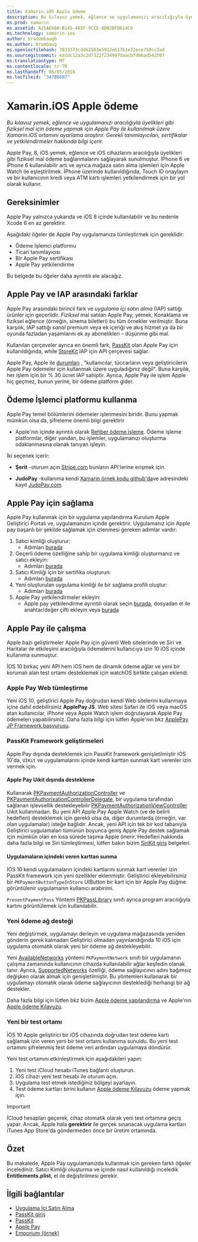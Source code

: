 ```yaml
---
title: Xamarin.iOS Apple ödeme
description: Bu kılavuz yemek, eğlence ve uygulamanızı aracılığıyla üyelikleri gibi fiziksel mal için ödeme yapmak için Apple Pay ile kullanılmak üzere Xamarin.iOS ortamını ayarlama araştırır. Gerekli tanımlayıcıları, sertifikalar ve yetkilendirmeler hakkında bilgi içerir.
ms.prod: xamarin
ms.assetid: A25AE660-B145-465F-9CCE-8D82BFD614C6
ms.technology: xamarin-ios
author: bradumbaugh
ms.author: brumbaug
ms.openlocfilehash: 7033373cddb2503e5912eb17b1e72ece759cc3ad
ms.sourcegitcommit: ea1dc12a3c2d7322f234997daacbfdb6ad542507
ms.translationtype: MT
ms.contentlocale: tr-TR
ms.lasthandoff: 06/05/2018
ms.locfileid: "34786697"
---
```

# <a name="apple-pay-in-xamarinios"></a>Xamarin.iOS Apple ödeme

_Bu kılavuz yemek, eğlence ve uygulamanızı aracılığıyla üyelikleri gibi fiziksel mal için ödeme yapmak için Apple Pay ile kullanılmak üzere Xamarin.iOS ortamını ayarlama araştırır. Gerekli tanımlayıcıları, sertifikalar ve yetkilendirmeler hakkında bilgi içerir._

Apple Pay, 8, iOS yemek, eğlence ve iOS cihazlarını aracılığıyla üyelikleri gibi fiziksel mal ödeme bağlanmalarını sağlayarak sunulmuştur. İPhone 6 ve iPhone 6 kullanılabilir artı ve ayrıca mağaza satın alma işlemleri için Apple Watch ile eşleştirilmek. İPhone üzerinde kullanıldığında, Touch ID onaylayın ve bir kullanıcının kredi veya ATM kartı işlemleri yetkilendirmek için bir yol olarak kullanır.

## <a name="requirements"></a>Gereksinimler

Apple Pay yalnızca yukarıda ve iOS 8 içinde kullanılabilir ve bu nedenle Xcode 6 en az gerektirir.

Aşağıdaki öğeler de Apple Pay uygulamanıza tümleştirmek için gereklidir:

 - Ödeme İşlemci platformu
 - Ticari tanımlayıcısı
 - Bir Apple Pay sertifikası
 - Apple Pay yetkilendirme

Bu belgede bu öğeler daha ayrıntılı ele alacağız.

## <a name="differences-between-apple-pay-and-iap"></a>Apple Pay ve IAP arasındaki farklar

Apple Pay arasındaki birincil fark ve *uygulama içi satın alma* (IAP) sattığı ürünler için geçerlidir. *Fiziksel* mal satılan Apple Pay; yemek, Konaklama ve fiziksel eğlence (örneğin, sinema biletleri) bu tüm örnekler verilmiştir. Buna karşılık, IAP sattığı *sanal* premium veya ek içeriği ve akış hizmet ya da bir oyunda fazladan yaşamlarını ek ay abonelikleri – düşünme gibi mal.

Kullanılan çerçeveler ayrıca en önemli fark, [PassKit](https://developer.apple.com/library/ios/documentation/PassKit/Reference/PKPaymentAuthorizationViewController_Ref/) olan Apple Pay için kullanıldığında, while [StoreKit](https://developer.apple.com/library/ios/documentation/PassKit/Reference/PKPaymentAuthorizationViewController_Ref/) IAP için API çerçevesi sağlar.

Apple Pay, Apple ile [durumları](https://developer.apple.com/apple-pay/Getting-Started-with-Apple-Pay.pdf) , "kullanıcılar, tüccarların veya geliştiricilerin Apple Pay ödemeler için kullanmak üzere uyguladığınız değil". Buna karşılık, her işlem için bir % 30 ücret IAP sahiptir. Ayrıca, Apple Pay ile işlem Apple hiç geçmez, bunun yerine, bir ödeme platform gider.

## <a name="using-a-payment-processor-platform"></a>Ödeme İşlemci platformu kullanma

Apple Pay temel bölümlerini ödemeler işlenmesini biridir. Bunu yapmak mümkün olsa da, şifreleme önemli bilgi gerektirir
- Apple'nın içinde ayrıntılı olarak [Rehber ödeme işleme](https://developer.apple.com/library/ios/ApplePay_Guide/ProcessPayment.html).
Ödeme işleme platformlar, diğer yandan, bu işlemler, uygulamanızı oluşturma odaklanmasına olanak tanıyan işleyin.

İki seçenek içerir:

- **Şerit** -oturum açın [Stripe.com](https://stripe.com/) bunların API'lerine erişmek için.

- **JudoPay** -kullanıma kendi [Xamarin örnek kodu github'da](https://github.com/Judopay/Xamarin-Sample-App)ve adresindeki kayıt [JudoPay.com](https://www.judopay.com/).

## <a name="provisioning-for-apple-pay"></a>Apple Pay için sağlama

Apple Pay kullanmak için bir uygulama yapılandırma Kurulum Apple Geliştirici Portalı ve, uygulamanızın içinde gerektirir. Uygulamanız için Apple pay başarılı bir şekilde sağlamak için izlenmesi gereken adımlar vardır:

1. Satıcı kimliği oluşturur:
    - Adımları [burada](~/ios/deploy-test/provisioning/capabilities/apple-pay-capabilities.md#merchantid)
2. Geçerli ödeme özelliğine sahip bir uygulama kimliği oluşturmanız ve satıcı ekleyin:
    - Adımları [burada](~/ios/deploy-test/provisioning/capabilities/apple-pay-capabilities.md#appid)
3. Satıcı Kimliği için bir sertifika oluşturun:
    - Adımları [burada](~/ios/deploy-test/provisioning/capabilities/apple-pay-capabilities.md#certificate)
4. Yeni oluşturulan uygulama kimliği ile bir sağlama profili oluştur:
    - Adımları [burada](~/ios/get-started/installation/device-provisioning/manual-provisioning.md#provisioning)
5. Apple Pay yetkilendirmeler ekleyin:
    - Apple pay yetkilendirme ayrıntılı olarak seçin [burada](~/ios/deploy-test/provisioning/entitlements.md), dosyadan el ile anahtar/değer çifti ekleyin veya [burada](~/ios/deploy-test/provisioning/entitlements.md)

## <a name="working-with-apple-pay"></a>Apple Pay ile çalışma

Apple bazı geliştirmeler Apple Pay için güvenli Web sitelerinde ve Siri ve Haritalar ile etkileşimi aracılığıyla ödemelerini kullanıcıya izin 10 iOS içinde kullanıma sunmuştur.

İOS 10 birkaç yeni API hem iOS hem de dinamik ödeme ağlar ve yeni bir korumalı alan test ortamı desteklemek için watchOS birlikte çalışan eklendi.

### <a name="apple-pay-website-integration"></a>Apple Pay Web tümleştirme

Yeni iOS 10, geliştirici Apple Pay doğrudan kendi Web sitelerini kullanmaya içine dahil edebilirsiniz **ApplePay JS**. Web sitesi Safari ile iOS veya macOS atan kullanıcılar, iPhone veya Apple Watch işlem doğrulayarak Apple Pay ödemeleri yapabilirsiniz. Daha fazla bilgi için lütfen Apple'nın bkz [ApplePay JP Framework başvurusu](https://developer.apple.com/reference/applepayjs).

### <a name="passkit-framework-enhancements"></a>PassKit Framework geliştirmeleri

Apple Pay dışında desteklemek için PassKit framework genişletilmiştir iOS 10'da, `UIKit` ve uygulamalarını içinde kendi karttan sunmak kart verenler izin vermek için.


#### <a name="supporting-apple-pay-outside-of-uikit"></a>Apple Pay Uıkit dışında destekleme

Kullanarak [PKPaymentAuthorizationController](https://developer.apple.com/reference/passkit/pkpaymentauthorizationcontroller) ve [PKPaymentAuthorixationControllerDelegate](https://developer.apple.com/reference/passkit/pkpaymentauthorizationcontrollerdelegate), bir uygulama tarafından sağlanan işlevsellik destekleyebilir [ PKPaymentAuthorizationViewController](https://developer.apple.com/reference/passkit/pkpaymentauthorizationviewcontroller) Uıkit kullanmadan. Bu yeni API Apple Pay Apple Watch (ve de belirli hedefleri) desteklemek için gerekli olsa da, diğer durumlarda (örneğin, var olan uygulamalar) isteğe bağlıdır. Ancak, yeni API için tek bir kod tabanıyla Geliştirici uygulamaları tümünün boyunca geniş Apple Pay destek sağlamak için mümkün olan en kısa sürede taşıma Apple önerir. Hedefleri hakkında daha fazla bilgi ve Siri tümleştirmesi, lütfen bakın bizim [SiriKit giriş](~/ios/platform/sirikit/index.md) belgeleri.

#### <a name="presenting-issuer-cards-from-within-apps"></a>Uygulamaların içindeki veren karttan sunma

İOS 10 kendi uygulamaların içindeki kartlarını sunmak kart verenler izin PassKit framework için yeni özellikler eklenmiştir. Geliştirici ekleyebilirsiniz bir `PKPaymentButtonTypeInStore` UIButton bir kart için bir Apple Pay düğme görüntülenir uygulamanın kullanıcı arabirimi.

`PresentPaymentPass` Yöntemi [PKPassLibrary](https://developer.apple.com/reference/passkit/pkpasslibrary) sınıfı ayrıca program aracılığıyla kartını görüntülemek için kullanılabilir.

### <a name="new-payment-network-support"></a>Yeni ödeme ağ desteği

Yeni değiştirmek, uygulamayı derleyin ve uygulama mağazasında yeniden gönderin gerek kalmadan Geliştirici olmadan yayınlandığında 10 iOS için uygulama otomatik olarak yeni bir ödeme ağ destekleyebilir.

Yeni [AvailableNetworks](https://developer.apple.com/reference/passkit/pkpaymentrequest/1833288-availablenetworks) yöntemi `PKPaymentNetwork` sınıfı bir uygulamanın çalışma zamanında kullanıcının cihazda kullanılabilir ağlar keşfedin olanak tanır. Ayrıca, [SupportedNetworks](https://developer.apple.com/reference/passkit/pkpaymentrequest/1619329-supportednetworks) özelliği, ödeme sağlayıcının adını bağımsız değişken olarak almak için genişletilmiştir. Bu yöntemleri kullanarak bir uygulamayı otomatik olarak ödeme sağlayıcının desteklediği herhangi bir ağ destekler.

Daha fazla bilgi için lütfen bkz bizim [Apple ödeme yapılandırma](~/ios/platform/apple-pay.md) ve Apple'nın [Apple ödeme Kılavuzu](https://developer.apple.com/apple-pay/).

### <a name="new-testing-environment"></a>Yeni bir test ortamı

İOS 10 Apple geliştirici bir iOS cihazında doğrudan test ödeme kartı sağlamak izin veren yeni bir test ortamı kullanıma sunuldu. Bu yeni test ortamını şifrelenmiş test ödeme veri ardından uygulamaya döndürür.

Yeni test ortamını etkinleştirmek için aşağıdakileri yapın:

1. Yeni test iCloud hesabı iTunes bağlantı oluşturun.
2. İOS cihazı yeni test hesabı ile oturum açın.
3. Uygulama test etmek istediğiniz bölgeyi ayarlayın.
4. Test ödeme kartları birini kullanın [Apple ödeme Kılavuzu](https://developer.apple.com/apple-pay/) ödeme yapmak için.

> [!IMPORTANT]
> İCloud hesapları geçerek, cihaz otomatik olarak yeni test ortamına geçiş yapar. Ancak, Apple hala **gerektirir** ile gerçek sınanacak uygulama kartları iTunes App Store'da göndermeden önce bir üretim ortamında.

## <a name="summary"></a>Özet

Bu makalede, Apple Pay uygulamanızda kullanmak için gereken farklı öğeler incelediniz. Satıcı Kimliği oluşturma ve içinde nasıl kullanıldığı inceledik **Entitlements.plist**, el ile değiştirilmesi gerekir.

## <a name="related-links"></a>İlgili bağlantılar

- [Uygulama İçi Satın Alma](~/ios/platform/in-app-purchasing/index.md)
- [PassKit giriş](~/ios/platform/passkit.md)
- [PassKit](https://developer.apple.com/library/ios/documentation/PassKit/Reference/PKPaymentAuthorizationViewController_Ref/)
- [Apple Pay](https://developer.apple.com/apple-pay/)
- [Emporium (örnek)](https://developer.xamarin.com/samples/monotouch/ios9/Emporium/)
